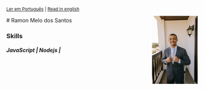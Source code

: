 <sup>
 
[Ler em Português](https://github.com/Ramonmelod/my-curriculum/tree/main) | [Read in english](hhttps://github.com/Ramonmelod/my-curriculum/tree/main)

</sup>
# Ramon Melo dos Santos

<img align="right" width="120" src="./images/DSC00025.jpg" />

### Skills

##### JavaScript | Nodejs |

